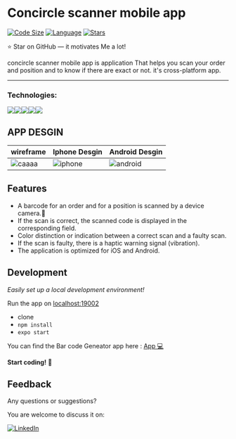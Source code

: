 # Concircle scanner mobile app

[![Code Size](https://img.shields.io/github/languages/code-size/aymenouer/concircle-scanner-mobile-app)](https://img.shields.io/github/languages/top/aymenouer/concircle-scanner-mobile-app)
[![Language](https://img.shields.io/github/languages/top/aymenouer/concircle-scanner-mobile-app)](https://img.shields.io/github/languages/top/aymenouer/concircle-scanner-mobile-app)
[![Stars](https://img.shields.io/github/stars/aymenouer/concircle-scanner-mobile-app?style=social)](https://img.shields.io/github/stars/aymenouer/concircle-scanner-mobile-app?style=social)


:star: Star on GitHub — it motivates Me a lot!

concircle scanner mobile app is  application That helps you scan your order and position and to know if there are exact or not. it's cross-platform app.

---
<h3>Technologies:</h3>
<a href="https://docs.expo.dev/workflow/development-mode/"><img src="https://img.shields.io/badge/-Expo-313131?style=flat-square&labelColor=313131&logo=expo&logoColor=white&color=313131"><a href="https://reactnative.dev/"><img src="https://img.shields.io/badge/-ReactNative-313131?style=flat-square&labelColor=313131&logo=reactnative&logoColor=white&color=313131"></img></a><a href="https://www.w3schools.com/css/css_intro.asp"><img src="https://img.shields.io/badge/-CSS3-313131?style=flat-square&labelColor=313131&logo=css3&logoColor=white&color=313131"></img></a><a href="https://www.javascript.com"><img src="https://img.shields.io/badge/-Javascript-313131?style=flat-square&labelColor=313131&logo=javascript&logoColor=white&color=313131"></img></a><a href="https://code.visualstudio.com"><img src="https://img.shields.io/badge/-Visual Studio Code-313131?style=flat-square&labelColor=313131&logo=visual-studio-code&logoColor=white&color=313131"></img></a>

<!-- App DESGIN  -->
## APP DESGIN 
|wireframe|Iphone Desgin|Android Desgin|
| --- | --- | --- |
|![caaaa](https://user-images.githubusercontent.com/49178153/160923524-ed970fd3-3495-4a2e-acc6-eebdac28ddd8.PNG)  | ![iphone](https://user-images.githubusercontent.com/49178153/160923611-57d10679-8a4c-47b8-ab77-fda878cb537d.png) | ![android](https://user-images.githubusercontent.com/49178153/160925005-a8bf06bf-f5e3-4905-b888-9df94cd6b33d.png)


## Features

- A barcode for an order and for a position is scanned by a device camera.🌟
- If the scan is correct, the scanned code is displayed in the corresponding field.
- Color distinction or indication between a correct scan and a faulty scan.
- If the scan is faulty, there is a haptic warning signal (vibration).
- The application is optimized for iOS and Android.


## Development

_Easily set up a local development environment!_

Run the app on [localhost:19002](http://localhost:19002)

- clone
- `npm install`
- `expo start`


You can find the Bar code Geneator app here : [App 💻](https://github.com/aymenouer/concircle-scanner-app)


**Start coding!** 🎉


## Feedback 
Any questions or suggestions?

You are welcome to discuss it on:

[![LinkedIn](https://img.shields.io/badge/LinkedIn-0077B5?style=for-the-badge&logo=linkedin&logoColor=white)](https://www.linkedin.com/in/aymen-ouerghi-249632146/)

<br/>
<br/>





